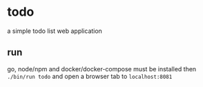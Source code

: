 todo
====

a simple todo list web application

## run

go, node/npm and docker/docker-compose must be installed then `./bin/run todo` and open a browser tab to `localhost:8081`